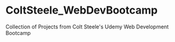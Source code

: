 # ColtSteele_WebDevBootcamp
Collection of Projects from Colt Steele's Udemy Web Development Bootcamp
